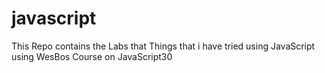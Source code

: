 # javascript

This Repo contains the Labs that Things that i have tried using JavaScript using WesBos Course on JavaScript30
